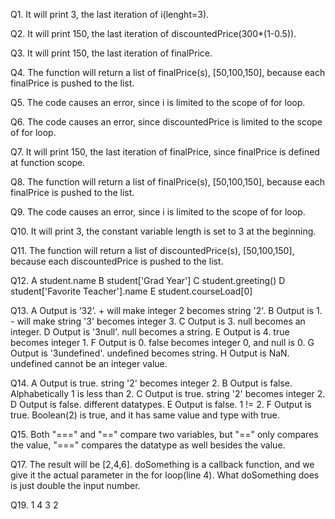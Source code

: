 Q1. It will print 3, the last iteration of i(lenght=3).

Q2. It will print 150, the last iteration of discountedPrice(300*(1-0.5)).

Q3. It will print 150, the last iteration of finalPrice.

Q4. The function will return a list of finalPrice(s), [50,100,150], because each finalPrice is pushed to the list.

Q5. The code causes an error, since i is limited to the scope of for loop.

Q6. The code causes an error, since discountedPrice is limited to the scope of for loop.

Q7. It will print 150, the last iteration of finalPrice, since finalPrice is defined at function scope.

Q8. The function will return a list of finalPrice(s), [50,100,150], because each finalPrice is pushed to the list.

Q9. The code causes an error, since i is limited to the scope of for loop.

Q10. It will print 3, the constant variable length is set to 3 at the beginning.

Q11. The function will return a list of discountedPrice(s), [50,100,150], because each discountedPrice is pushed to the list.

Q12. 
A student.name
B student['Grad Year']
C student.greeting()
D student['Favorite Teacher'].name
E student.courseLoad[0]

Q13. 
A Output is ‘32’. + will make integer 2 becomes string '2'.
B Output is 1. - will make string '3' becomes integer 3.
C Output is 3. null becomes an integer.
D Output is '3null'. null becomes a string.
E Output is 4. true becomes integer 1.
F Output is 0. false becomes integer 0, and null is 0.
G Output is '3undefined'. undefined becomes string. 
H Output is NaN. undefined cannot be an integer value.

Q14.
A Output is true. string '2' becomes integer 2.
B Output is false. Alphabetically 1 is less than 2.
C Output is true. string '2' becomes integer 2.
D Output is false. different datatypes.
E Output is false. 1 != 2.
F Output is true. Boolean(2) is true, and it has same value and type with true.

Q15. Both "===" and "==" compare two variables, but "==" only compares the value, "===" compares the datatype as well besides the value.

Q17. The result will be [2,4,6]. doSomething is a callback function, and we give it the actual parameter in the for loop(line 4). What doSomething does is just double the input number.

Q19.
1
4
3
2
